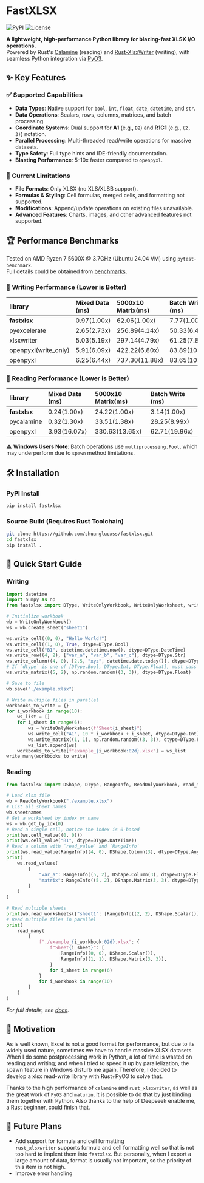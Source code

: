 # FastXLSX

[![PyPI](https://img.shields.io/pypi/v/fastxlsx)](https://pypi.org/project/fastxlsx/)
[![License](https://img.shields.io/badge/license-MIT-blue.svg)](https://github.com/shuangluoxss/fastxlsx/blob/main/LICENSE)

**A lightweight, high-performance Python library for blazing-fast XLSX I/O operations.**  
Powered by Rust's [Calamine](https://github.com/tafia/calamine) (reading) and [Rust-XlsxWriter](https://github.com/jmcnamara/rust_xlsxwriter) (writing), with seamless Python integration via [PyO3](https://github.com/PyO3/pyo3).

## ✨ Key Features

### ✅ Supported Capabilities

- **Data Types**: Native support for `bool`, `int`, `float`, `date`, `datetime`, and `str`.
- **Data Operations**: Scalars, rows, columns, matrices, and batch processing.
- **Coordinate Systems**: Dual support for **A1** (e.g., `B2`) and **R1C1** (e.g., `(2, 3)`) notation.
- **Parallel Processing**: Multi-threaded read/write operations for massive datasets.
- **Type Safety**: Full type hints and IDE-friendly documentation.
- **Blasting Performance**: 5-10x faster compared to `openpyxl`.

### 🚫 Current Limitations

- **File Formats**: Only XLSX (no XLS/XLSB support).
- **Formulas & Styling**: Cell formulas, merged cells, and formatting not supported.
- **Modifications**: Append/update operations on existing files unavailable.
- **Advanced Features**: Charts, images, and other advanced features not supported.

## 🏆 Performance Benchmarks

Tested on AMD Ryzen 7 5600X @ 3.7GHz (Ubuntu 24.04 VM) using `pytest-benchmark`.  
Full details could be obtained from [benchmarks](./benchmarks).

### 📝 Writing Performance (Lower is Better)

| library              | Mixed Data (ms) | 5000x10 Matrix(ms) | Batch Write (ms) |
| :------------------- | :-------------- | :----------------- | :--------------- |
| **fastxlsx**         | 0.97(1.00x)     | 62.06(1.00x)       | 7.77(1.00x)      |
| pyexcelerate         | 2.65(2.73x)     | 256.89(4.14x)      | 50.33(6.48x)     |
| xlsxwriter           | 5.03(5.19x)     | 297.14(4.79x)      | 61.25(7.89x)     |
| openpyxl(write_only) | 5.91(6.09x)     | 422.22(6.80x)      | 83.89(10.80x)    |
| openpyxl             | 6.25(6.44x)     | 737.30(11.88x)     | 83.65(10.77x)    |

### 📖 Reading Performance (Lower is Better)

| library         | Mixed Data (ms) | 5000x10 Matrix(ms) | Batch Write (ms) |
| :-------------- | :-------------- | :----------------- | :--------------- |
| **fastxlsx**    | 0.24(1.00x)     | 24.22(1.00x)       | 3.14(1.00x)      |
| pycalamine      | 0.32(1.30x)     | 33.51(1.38x)       | 28.25(8.99x)     |
| openpyxl        | 3.93(16.07x)    | 330.63(13.65x)     | 62.71(19.96x)    |

⚠️ **Windows Users Note**: Batch operations use `multiprocessing.Pool`, which may underperform due to `spawn` method limitations.

## 🛠️ Installation

### PyPI Install

```bash
pip install fastxlsx
```

### Source Build (Requires Rust Toolchain)

```bash
git clone https://github.com/shuangluoxss/fastxlsx.git
cd fastxlsx
pip install .
```

## 🚀 Quick Start Guide

### Writing

```python
import datetime
import numpy as np
from fastxlsx import DType, WriteOnlyWorkbook, WriteOnlyWorksheet, write_many

# Initialize workbook
wb = WriteOnlyWorkbook()
ws = wb.create_sheet("sheet1")

ws.write_cell((0, 0), "Hello World!")
ws.write_cell((1, 0), True, dtype=DType.Bool)
ws.write_cell("B1", datetime.datetime.now(), dtype=DType.DateTime)
ws.write_row((4, 2), ["var_a", "var_b", "var_c"], dtype=DType.Str)
ws.write_column((4, 0), [2.5, "xyz", datetime.date.today()], dtype=DType.Any)
# If `dtype` is one of [DType.Bool, DType.Int, DType.Float], must pass a numpy array
ws.write_matrix((5, 2), np.random.random((3, 3)), dtype=DType.Float)

# Save to file
wb.save("./example.xlsx")

# Write multiple files in parallel
workbooks_to_write = {}
for i_workbook in range(10):
    ws_list = []
    for i_sheet in range(6):
        ws = WriteOnlyWorksheet(f"Sheet{i_sheet}")
        ws.write_cell("A1", 10 * i_workbook + i_sheet, dtype=DType.Int)
        ws.write_matrix((1, 1), np.random.random((3, 3)), dtype=DType.Float)
        ws_list.append(ws)
    workbooks_to_write[f"example_{i_workbook:02d}.xlsx"] = ws_list
write_many(workbooks_to_write)
```

### Reading

```python
from fastxlsx import DShape, DType, RangeInfo, ReadOnlyWorkbook, read_many

# Load xlsx file
wb = ReadOnlyWorkbook("./example.xlsx")
# List all sheet names
wb.sheetnames
# Get a worksheet by index or name
ws = wb.get_by_idx(0)
# Read a single cell, notice the index is 0-based
print(ws.cell_value((0, 0)))
print(ws.cell_value("B1", dtype=DType.DateTime))
# Read a column with `read_value` and `RangeInfo`
print(ws.read_value(RangeInfo((4, 0), DShape.Column(3), dtype=DType.Any)))
print(
    ws.read_values(
        {
            "var_a": RangeInfo((5, 2), DShape.Column(3), dtype=DType.Float),
            "matrix": RangeInfo((5, 2), DShape.Matrix(3, 3), dtype=DType.Float),
        }
    )
)

# Read multiple sheets
print(wb.read_worksheets({"sheet1": [RangeInfo((2, 2), DShape.Scalar())]}))
# Read multiple files in parallel
print(
    read_many(
        {
            f"./example_{i_workbook:02d}.xlsx": {
                f"Sheet{i_sheet}": [
                    RangeInfo((0, 0), DShape.Scalar()),
                    RangeInfo((1, 1), DShape.Matrix(3, 3)),
                ]
                for i_sheet in range(6)
            }
            for i_workbook in range(10)
        }
    )
)
```

_For full details, see [docs](./docs)._

## 📖 Motivation

As is well known, Excel is not a good format for performance, but due to its widely used nature, sometimes we have to handle massive XLSX datasets. When I do some postprocessing work in Python, a lot of time is wasted on reading and writing; and when I tried to speed it up by parallelization, the spawn feature in Windows disturb me again. Therefore, I decided to develop a xlsx read-write library with Rust+PyO3 to solve that.

Thanks to the high performance of `calamine` and `rust_xlsxwriter`, as well as the great work of `PyO3` and `maturin`, it is possible to do that by just binding them together with Python. Also thanks to the help of Deepseek enable me, a Rust beginner, could finish that.

## 📌 Future Plans

- Add support for formula and cell formatting  
  `rust_xlsxwriter` supports formula and cell formatting well so that is not too hard to implent them into `fastxlsx`. But personally, when I export a large amount of data, format is usually not important, so the priority of this item is not high.
- Improve error handling
